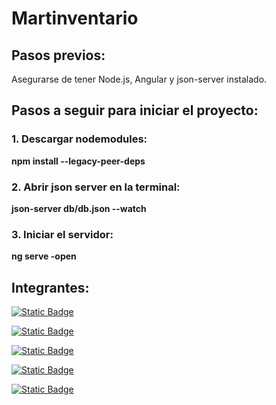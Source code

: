 # Martinventario

## Pasos previos:

Asegurarse de tener Node.js, Angular y json-server instalado.

## Pasos a seguir para iniciar el proyecto:

### 1. Descargar nodemodules:

**npm install --legacy-peer-deps**

### 2. Abrir json server en la terminal:

**json-server db/db.json --watch**

### 3. Iniciar el servidor:

**ng serve -open**

## Integrantes:

[![Static Badge](https://img.shields.io/badge/agustinamartin-8A2BE2?style=for-the-badge&logo=github)](https://github.com/agustinamartin)

[![Static Badge](https://img.shields.io/badge/agustinrojass-8A2BE2?style=for-the-badge&logo=github)](https://github.com/agustinrojass)

[![Static Badge](https://img.shields.io/badge/FaustoGimenezLobasso-8A2BE2?style=for-the-badge&logo=github)](https://github.com/FaustoGimenezLobasso)

[![Static Badge](https://img.shields.io/badge/lautaro13dejulio-8A2BE2?style=for-the-badge&logo=github)](https://github.com/lautaro13dejulio)

[![Static Badge](https://img.shields.io/badge/ThomasEfernandez-8A2BE2?style=for-the-badge&logo=github)](https://github.com/ThomasEfernandez)
